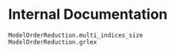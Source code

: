 # Internal Documentation

```@docs
ModelOrderReduction.multi_indices_size
ModelOrderReduction.grlex
```